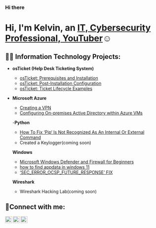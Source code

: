 ### Hi there 

<h1>Hi, I'm Kelvin, an <a href="https://www.linkedin.com/in/kelvin-r-tobias-211949219/">IT, Cybersecurity Professional, YouTuber</a>☺</h1>

<h2>👨‍💻 Information Technology Projects:</h2>

- <b>osTicket (Help Desk Ticketing System)</b>
  - [osTicket: Prerequisites and Installation](https://github.com/kelvinintech/osticket-prereqs/tree/main#readme)
  - [osTicket: Post-Installation Configuration](https://github.com/kelvinintech/post-installation-config/blob/main/readme.md)
  - [osTicket: Ticket Lifecycle Examples](https://github.com/kelvinintech/ticket-life-cycles)
- <b>Microsoft Azure</b>
  - [Creating a VPN](https://github.com/kelvinintech/creating-a-VPN/blob/main/README.md)
  - [Configuring On-premises Active Directory within Azure VMs](https://github.com/codeByKelvinn/configure-on-premises-active-directory-/blob/main/README.md)

  -<b>Python</b>

   <ul>
    <li><a href="https://discuss.python.org/t/pip-not-working/30102/2">How To Fix ‘Pip‘ Is Not Recognized As An Internal Or External Command</a></li>
     <li>Created a Keylogger(coming soon)</li>
  </ul>
  
  <b>Windows</b>

    <ul>
    <li><a href="https://github.com/kelvinintech/Microsoft-Windows-Defender-and-Firewall-for-Beginners">Microsoft Windows Defender and Firewall for Beginners</a></li>
  </ul>
  
  <ul>
    <li><a href="https://github.com/kelvinintech/How-to-Find-AppData-Folder-in-Windows-11">how to find appdata in windows 11</a></li>
  </ul>
  <ul> 
      <li><a href="https://github.com/kelvinintech/SEC_ERROR_OCSP_FUTURE_RESPONSE">‘SEC_ERROR_OCSP_FUTURE_RESPONSE’ FIX </a></li>
  </ul>


   <b>Wireshark</b>

   <ul>
     <li>Wireshark Hacking Lab(coming soon)</li>
  </ul>


  

<h2>🤳Connect with me:</h2>

[<img align="left" alt="Josh | Twitter" width="22px" src="https://cdn.jsdelivr.net/npm/simple-icons@v3/icons/twitter.svg" />][twitter]
[<img align="left" alt="Josh | LinkedIn" width="22px" src="https://cdn.jsdelivr.net/npm/simple-icons@v3/icons/linkedin.svg" />][linkedin]
[<img align="left" alt="Josh | Instagram" width="22px" src="https://cdn.jsdelivr.net/npm/simple-icons@v3/icons/instagram.svg" />][instagram]

[twitter]: https://twitter.com/kelvinrtobias
[instagram]: https://www.instagram.com/kelvinrtobias/
[linkedin]: https://www.linkedin.com/in/kelvin-r-tobias-211949219/
